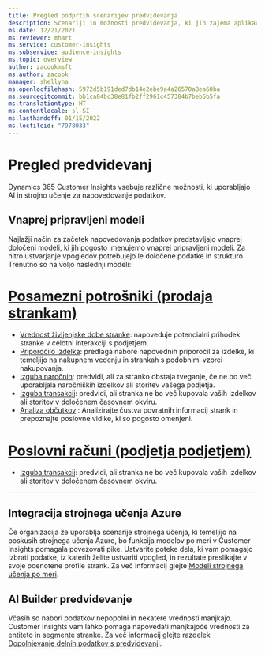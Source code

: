```yaml
---
title: Pregled podprtih scenarijev predvidevanja
description: Scenariji in možnosti predvidevanja, ki jih zajema aplikacija Dynamics 365 Customer Insights.
ms.date: 12/21/2021
ms.reviewer: mhart
ms.service: customer-insights
ms.subservice: audience-insights
ms.topic: overview
author: zacookmsft
ms.author: zacook
manager: shellyha
ms.openlocfilehash: 5972d5b191ded7db14e2ebe9a4a26570a8ea60ba
ms.sourcegitcommit: bb1ca84bc38e81fb2ff2961c457384b7beb5b5fa
ms.translationtype: HT
ms.contentlocale: sl-SI
ms.lasthandoff: 01/15/2022
ms.locfileid: "7978033"
---
```

# <a name="predictions-overview"></a>Pregled predvidevanj

Dynamics 365 Customer Insights vsebuje različne možnosti, ki uporabljajo AI in strojno učenje za napovedovanje podatkov. 

## <a name="out-of-box-models"></a>Vnaprej pripravljeni modeli

Najlažji način za začetek napovedovanja podatkov predstavljajo vnaprej določeni modeli, ki jih pogosto imenujemo vnaprej pripravljeni modeli. Za hitro ustvarjanje vpogledov potrebujejo le določene podatke in strukturo. Trenutno so na voljo naslednji modeli: 

# <a name="individual-consumers-b-to-c"></a>[Posamezni potrošniki (prodaja strankam)](#tab/b2c)

- [Vrednost življenjske dobe stranke](predict-customer-lifetime-value.md): napoveduje potencialni prihodek stranke v celotni interakciji s podjetjem.
- [Priporočilo izdelka](predict-product-recommendation.md): predlaga nabore napovednih priporočil za izdelke, ki temeljijo na nakupnem vedenju in strankah s podobnimi vzorci nakupovanja.
- [Izguba naročnin](predict-subscription-churn.md): predvidi, ali za stranko obstaja tveganje, če ne bo več uporabljala naročniških izdelkov ali storitev vašega podjetja.
- [Izguba transakcij](predict-transactional-churn.md): predvidi, ali stranka ne bo več kupovala vaših izdelkov ali storitev v določenem časovnem okviru.
- [Analiza občutkov](sentiment-analysis.md) : Analizirajte čustva povratnih informacij strank in prepoznajte poslovne vidike, ki so pogosto omenjeni.

# <a name="business-accounts-b-to-b"></a>[Poslovni računi (podjetja podjetjem)](#tab/b2b)

- [Izguba transakcij](predict-transactional-churn.md): predvidi, ali stranka ne bo več kupovala vaših izdelkov ali storitev v določenem časovnem okviru.

---


## <a name="azure-machine-learning-integration"></a>Integracija strojnega učenja Azure

Če organizacija že uporablja scenarije strojnega učenja, ki temeljijo na poskusih strojnega učenja Azure, bo funkcija modelov po meri v Customer Insights pomagala povezovati pike. Ustvarite poteke dela, ki vam pomagajo izbrati podatke, iz katerih želite ustvariti vpogled, in rezultate preslikajte v svoje poenotene profile strank. Za več informacij glejte [Modeli strojnega učenja po meri](custom-models.md).

## <a name="ai-builder-prediction"></a>AI Builder predvidevanje

Včasih so nabori podatkov nepopolni in nekatere vrednosti manjkajo. Customer Insights vam lahko pomaga napovedati manjkajoče vrednosti za entiteto in segmente stranke. Za več informacij glejte razdelek [Dopolnjevanje delnih podatkov s predvidevanji](predictions.md).
